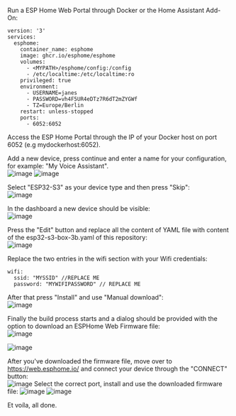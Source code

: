 Run a ESP Home Web Portal through Docker or the Home Assistant Add-On:
```
version: '3'
services:
  esphome:
    container_name: esphome
    image: ghcr.io/esphome/esphome
    volumes:
      - <MYPATH>/esphome/config:/config
      - /etc/localtime:/etc/localtime:ro
    privileged: true
    environment:
      - USERNAME=janes
      - PASSWORD=vh4F5UR4eDTz7R6dT2mZYGWf
      - TZ=Europe/Berlin
    restart: unless-stopped
    ports:
      - 6052:6052
```

Access the ESP Home Portal through the IP of your Docker host on port 6052 (e.g mydockerhost:6052).

Add a new device, press continue and enter a name for your configuration, for example: "My Voice Assistant".  
![image](https://github.com/user-attachments/assets/a92ca5bf-82a9-458d-877c-943357aed547)
![image](https://github.com/user-attachments/assets/fb8acaed-4eff-4575-953c-8ec784db4ddf)

Select "ESP32-S3" as your device type and then press "Skip":  
![image](https://github.com/user-attachments/assets/f71673fe-1455-4125-a3f1-452d948a3392)

In the dashboard a new device should be visible:  
![image](https://github.com/user-attachments/assets/bb07dd9a-35f4-4306-ac66-8526468ac11e)

Press the "Edit" button and replace all the content of YAML file with content of the esp32-s3-box-3b.yaml of this repository:  
![image](https://github.com/user-attachments/assets/43889e33-394b-4a59-a58a-cb6ab48ec517)

Replace the two entries in the wifi section with your Wifi credentials:

```
wifi:
  ssid: "MYSSID" //REPLACE ME
  password: "MYWIFIPASSWORD" // REPLACE ME
``` 

After that press "Install" and use "Manual download":  
![image](https://github.com/user-attachments/assets/8931c23a-4d98-42d7-a794-59fc985c7985)

Finally the build process starts and a dialog should be provided with the option to download an ESPHome Web Firmware file:  
![image](https://github.com/user-attachments/assets/b8775a1b-bf86-4465-85e1-7c5ae621577a)

![image](https://github.com/user-attachments/assets/2adf5fac-33b6-497d-bc8c-0f70174c104e)

After you've downloaded the firmware file, move over to https://web.esphome.io/ and connect your device through the "CONNECT" button:  
![image](https://github.com/user-attachments/assets/4beaa8fd-b5de-49be-8ca1-9c6f9d39aee2)
Select the correct port, install and use the downloaded firmware file:
![image](https://github.com/user-attachments/assets/5163e716-3db7-4a5c-9e23-47f12a6c0ce3)
![image](https://github.com/user-attachments/assets/0809d486-b15d-484a-9f64-e7cfb8bdf05f)

Et voíla, all done.


